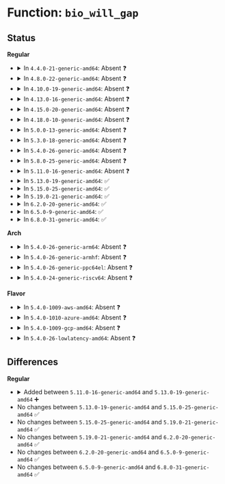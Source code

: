 # Function: <code>bio_will_gap</code>

## Status
<b>Regular</b>
<ul>
<li>
<details>
<summary>In <code>4.4.0-21-generic-amd64</code>: Absent ❓</summary>

```json
{
  "name": "bio_will_gap",
  "collision_type": "Unique Static",
  "inline_type": "Full",
  "funcs": [
    {
      "addr": 18446744071582780360,
      "name": "bio_will_gap",
      "external": false,
      "loc": "include/linux/blkdev.h:1389",
      "file": "block/blk-merge.c",
      "inline": "declared, inlined",
      "caller_inline": [
        "block/blk-merge.c:ll_back_merge_fn",
        "block/blk-merge.c:ll_front_merge_fn",
        "block/blk-merge.c:attempt_merge"
      ],
      "caller_func": []
    }
  ],
  "symbols": []
}
```
</details>
</li>
<li>
<details>
<summary>In <code>4.8.0-22-generic-amd64</code>: Absent ❓</summary>

```json
{
  "name": "bio_will_gap",
  "collision_type": "Unique Static",
  "inline_type": "Full",
  "funcs": [
    {
      "addr": 18446744071583060070,
      "name": "bio_will_gap",
      "external": false,
      "loc": "include/linux/blkdev.h:1418",
      "file": "block/blk-merge.c",
      "inline": "declared, inlined",
      "caller_inline": [
        "block/blk-merge.c:ll_front_merge_fn",
        "block/blk-merge.c:ll_back_merge_fn"
      ],
      "caller_func": []
    }
  ],
  "symbols": []
}
```
</details>
</li>
<li>
<details>
<summary>In <code>4.10.0-19-generic-amd64</code>: Absent ❓</summary>

```json
{
  "name": "bio_will_gap",
  "collision_type": "Unique Static",
  "inline_type": "Full",
  "funcs": [
    {
      "addr": 18446744071583166161,
      "name": "bio_will_gap",
      "external": false,
      "loc": "include/linux/blkdev.h:1642",
      "file": "block/blk-merge.c",
      "inline": "declared, inlined",
      "caller_inline": [
        "block/blk-merge.c:ll_front_merge_fn",
        "block/blk-merge.c:ll_back_merge_fn"
      ],
      "caller_func": []
    }
  ],
  "symbols": []
}
```
</details>
</li>
<li>
<details>
<summary>In <code>4.13.0-16-generic-amd64</code>: Absent ❓</summary>

```json
{
  "name": "bio_will_gap",
  "collision_type": "Unique Static",
  "inline_type": "Full",
  "funcs": [
    {
      "addr": 18446744071583224708,
      "name": "bio_will_gap",
      "external": false,
      "loc": "include/linux/blkdev.h:1667",
      "file": "block/blk-merge.c",
      "inline": "declared, inlined",
      "caller_inline": [
        "block/blk-merge.c:attempt_merge",
        "block/blk-merge.c:ll_front_merge_fn",
        "block/blk-merge.c:ll_back_merge_fn"
      ],
      "caller_func": []
    }
  ],
  "symbols": []
}
```
</details>
</li>
<li>
<details>
<summary>In <code>4.15.0-20-generic-amd64</code>: Absent ❓</summary>

```json
{
  "name": "bio_will_gap",
  "collision_type": "Unique Static",
  "inline_type": "Full",
  "funcs": [
    {
      "addr": 18446744071583401428,
      "name": "bio_will_gap",
      "external": false,
      "loc": "include/linux/blkdev.h:1682",
      "file": "block/blk-merge.c",
      "inline": "declared, inlined",
      "caller_inline": [
        "block/blk-merge.c:attempt_merge",
        "block/blk-merge.c:ll_front_merge_fn",
        "block/blk-merge.c:ll_back_merge_fn"
      ],
      "caller_func": []
    }
  ],
  "symbols": []
}
```
</details>
</li>
<li>
<details>
<summary>In <code>4.18.0-10-generic-amd64</code>: Absent ❓</summary>

```json
{
  "name": "bio_will_gap",
  "collision_type": "Unique Static",
  "inline_type": "Full",
  "funcs": [
    {
      "addr": 18446744071583609874,
      "name": "bio_will_gap",
      "external": false,
      "loc": "include/linux/blkdev.h:1731",
      "file": "block/blk-merge.c",
      "inline": "declared, inlined",
      "caller_inline": [
        "block/blk-merge.c:ll_front_merge_fn",
        "block/blk-merge.c:ll_back_merge_fn"
      ],
      "caller_func": []
    }
  ],
  "symbols": []
}
```
</details>
</li>
<li>
<details>
<summary>In <code>5.0.0-13-generic-amd64</code>: Absent ❓</summary>

```json
{
  "name": "bio_will_gap",
  "collision_type": "Unique Static",
  "inline_type": "Full",
  "funcs": [
    {
      "addr": 18446744071583715570,
      "name": "bio_will_gap",
      "external": false,
      "loc": "block/blk-merge.c:32",
      "file": "block/blk-merge.c",
      "inline": "declared, inlined",
      "caller_inline": [
        "block/blk-merge.c:ll_front_merge_fn",
        "block/blk-merge.c:ll_back_merge_fn"
      ],
      "caller_func": []
    }
  ],
  "symbols": []
}
```
</details>
</li>
<li>
<details>
<summary>In <code>5.3.0-18-generic-amd64</code>: Absent ❓</summary>

```json
{
  "name": "bio_will_gap",
  "collision_type": "Unique Static",
  "inline_type": "Full",
  "funcs": [
    {
      "addr": 18446744071583904210,
      "name": "bio_will_gap",
      "external": false,
      "loc": "block/blk-merge.c:15",
      "file": "block/blk-merge.c",
      "inline": "declared, inlined",
      "caller_inline": [
        "block/blk-merge.c:ll_front_merge_fn",
        "block/blk-merge.c:ll_front_merge_fn",
        "block/blk-merge.c:ll_back_merge_fn",
        "block/blk-merge.c:ll_back_merge_fn"
      ],
      "caller_func": []
    }
  ],
  "symbols": []
}
```
</details>
</li>
<li>
<details>
<summary>In <code>5.4.0-26-generic-amd64</code>: Absent ❓</summary>

```json
{
  "name": "bio_will_gap",
  "collision_type": "Unique Static",
  "inline_type": "Full",
  "funcs": [
    {
      "addr": 18446744071584007426,
      "name": "bio_will_gap",
      "external": false,
      "loc": "block/blk-merge.c:15",
      "file": "block/blk-merge.c",
      "inline": "declared, inlined",
      "caller_inline": [
        "block/blk-merge.c:ll_front_merge_fn",
        "block/blk-merge.c:ll_front_merge_fn",
        "block/blk-merge.c:ll_back_merge_fn",
        "block/blk-merge.c:ll_back_merge_fn"
      ],
      "caller_func": []
    }
  ],
  "symbols": []
}
```
</details>
</li>
<li>
<details>
<summary>In <code>5.8.0-25-generic-amd64</code>: Absent ❓</summary>

```json
{
  "name": "bio_will_gap",
  "collision_type": "Unique Static",
  "inline_type": "Selective",
  "funcs": [
    {
      "addr": 18446744071584398418,
      "name": "bio_will_gap",
      "external": false,
      "loc": "block/blk-merge.c:15",
      "file": "block/blk-merge.c",
      "inline": "declared, inlined",
      "caller_inline": [
        "block/blk-merge.c:ll_merge_requests_fn",
        "block/blk-merge.c:ll_front_merge_fn",
        "block/blk-merge.c:ll_front_merge_fn",
        "block/blk-merge.c:ll_back_merge_fn"
      ],
      "caller_func": [
        "block/blk-merge.c:ll_merge_requests_fn",
        "block/blk-merge.c:ll_back_merge_fn"
      ]
    }
  ],
  "symbols": [
    {
      "addr": 18446744071584397584,
      "name": "bio_will_gap.part.0",
      "section": ".text",
      "bind": "STB_LOCAL",
      "size": 786
    }
  ]
}
```
</details>
</li>
<li>
<details>
<summary>In <code>5.11.0-16-generic-amd64</code>: Absent ❓</summary>

```json
{
  "name": "bio_will_gap",
  "collision_type": "Unique Static",
  "inline_type": "Full",
  "funcs": [
    {
      "addr": 18446744071584512325,
      "name": "bio_will_gap",
      "external": false,
      "loc": "block/blk-merge.c:16",
      "file": "block/blk-merge.c",
      "inline": "declared, inlined",
      "caller_inline": [
        "block/blk-merge.c:ll_merge_requests_fn",
        "block/blk-merge.c:ll_merge_requests_fn",
        "block/blk-merge.c:ll_front_merge_fn",
        "block/blk-merge.c:ll_front_merge_fn"
      ],
      "caller_func": []
    }
  ],
  "symbols": []
}
```
</details>
</li>
<li>
<details>
<summary>In <code>5.13.0-19-generic-amd64</code>: ✅</summary>

```c
bool bio_will_gap(struct request_queue * q, struct request * prev_rq, struct bio * prev, struct bio * next)
```

```json
{
  "name": "bio_will_gap",
  "collision_type": "Unique Static",
  "inline_type": "No",
  "funcs": [
    {
      "addr": 18446744071584545728,
      "name": "bio_will_gap",
      "external": false,
      "loc": "block/blk-merge.c:16",
      "file": "block/blk-merge.c",
      "inline": "seen, unknown",
      "caller_inline": [],
      "caller_func": [
        "block/blk-merge.c:bio_attempt_front_merge"
      ]
    }
  ],
  "symbols": [
    {
      "addr": 18446744071584545728,
      "name": "bio_will_gap",
      "section": ".text",
      "bind": "STB_LOCAL",
      "size": 470
    }
  ]
}
```
</details>
</li>
<li>
<details>
<summary>In <code>5.15.0-25-generic-amd64</code>: ✅</summary>

```c
bool bio_will_gap(struct request_queue * q, struct request * prev_rq, struct bio * prev, struct bio * next)
```

```json
{
  "name": "bio_will_gap",
  "collision_type": "Unique Static",
  "inline_type": "No",
  "funcs": [
    {
      "addr": 18446744071584957024,
      "name": "bio_will_gap",
      "external": false,
      "loc": "block/blk-merge.c:16",
      "file": "block/blk-merge.c",
      "inline": "seen, unknown",
      "caller_inline": [],
      "caller_func": [
        "block/blk-merge.c:bio_attempt_front_merge"
      ]
    }
  ],
  "symbols": [
    {
      "addr": 18446744071584957024,
      "name": "bio_will_gap",
      "section": ".text",
      "bind": "STB_LOCAL",
      "size": 470
    }
  ]
}
```
</details>
</li>
<li>
<details>
<summary>In <code>5.19.0-21-generic-amd64</code>: ✅</summary>

```c
bool bio_will_gap(struct request_queue * q, struct request * prev_rq, struct bio * prev, struct bio * next)
```

```json
{
  "name": "bio_will_gap",
  "collision_type": "Unique Static",
  "inline_type": "No",
  "funcs": [
    {
      "addr": 18446744071585661040,
      "name": "bio_will_gap",
      "external": false,
      "loc": "block/blk-merge.c:52",
      "file": "block/blk-merge.c",
      "inline": "seen, unknown",
      "caller_inline": [],
      "caller_func": [
        "block/blk-merge.c:bio_attempt_front_merge",
        "block/blk-merge.c:attempt_merge",
        "block/blk-merge.c:ll_back_merge_fn"
      ]
    }
  ],
  "symbols": [
    {
      "addr": 18446744071585661040,
      "name": "bio_will_gap",
      "section": ".text",
      "bind": "STB_LOCAL",
      "size": 529
    }
  ]
}
```
</details>
</li>
<li>
<details>
<summary>In <code>6.2.0-20-generic-amd64</code>: ✅</summary>

```c
bool bio_will_gap(struct request_queue * q, struct request * prev_rq, struct bio * prev, struct bio * next)
```

```json
{
  "name": "bio_will_gap",
  "collision_type": "Unique Static",
  "inline_type": "No",
  "funcs": [
    {
      "addr": 18446744071586436144,
      "name": "bio_will_gap",
      "external": false,
      "loc": "block/blk-merge.c:52",
      "file": "block/blk-merge.c",
      "inline": "seen, unknown",
      "caller_inline": [],
      "caller_func": [
        "block/blk-merge.c:bio_attempt_front_merge",
        "block/blk-merge.c:attempt_merge",
        "block/blk-merge.c:ll_back_merge_fn"
      ]
    }
  ],
  "symbols": [
    {
      "addr": 18446744071586436144,
      "name": "bio_will_gap",
      "section": ".text",
      "bind": "STB_LOCAL",
      "size": 529
    }
  ]
}
```
</details>
</li>
<li>
<details>
<summary>In <code>6.5.0-9-generic-amd64</code>: ✅</summary>

```c
bool bio_will_gap(struct request_queue * q, struct request * prev_rq, struct bio * prev, struct bio * next)
```

```json
{
  "name": "bio_will_gap",
  "collision_type": "Unique Static",
  "inline_type": "No",
  "funcs": [
    {
      "addr": 18446744071586683344,
      "name": "bio_will_gap",
      "external": false,
      "loc": "block/blk-merge.c:52",
      "file": "block/blk-merge.c",
      "inline": "seen, unknown",
      "caller_inline": [],
      "caller_func": [
        "block/blk-merge.c:bio_attempt_front_merge",
        "block/blk-merge.c:attempt_merge",
        "block/blk-merge.c:ll_back_merge_fn"
      ]
    }
  ],
  "symbols": [
    {
      "addr": 18446744071586683344,
      "name": "bio_will_gap",
      "section": ".text",
      "bind": "STB_LOCAL",
      "size": 502
    }
  ]
}
```
</details>
</li>
<li>
<details>
<summary>In <code>6.8.0-31-generic-amd64</code>: ✅</summary>

```c
bool bio_will_gap(struct request_queue * q, struct request * prev_rq, struct bio * prev, struct bio * next)
```

```json
{
  "name": "bio_will_gap",
  "collision_type": "Unique Static",
  "inline_type": "No",
  "funcs": [
    {
      "addr": 18446744071586954656,
      "name": "bio_will_gap",
      "external": false,
      "loc": "block/blk-merge.c:52",
      "file": "block/blk-merge.c",
      "inline": "seen, unknown",
      "caller_inline": [],
      "caller_func": [
        "block/blk-merge.c:bio_attempt_front_merge",
        "block/blk-merge.c:attempt_merge",
        "block/blk-merge.c:ll_back_merge_fn"
      ]
    }
  ],
  "symbols": [
    {
      "addr": 18446744071586954656,
      "name": "bio_will_gap",
      "section": ".text",
      "bind": "STB_LOCAL",
      "size": 502
    }
  ]
}
```
</details>
</li>
</ul>
<b>Arch</b>
<ul>
<li>
<details>
<summary>In <code>5.4.0-26-generic-arm64</code>: Absent ❓</summary>

```json
{
  "name": "bio_will_gap",
  "collision_type": "Unique Static",
  "inline_type": "Full",
  "funcs": [
    {
      "addr": 18446603336495837036,
      "name": "bio_will_gap",
      "external": false,
      "loc": "block/blk-merge.c:15",
      "file": "block/blk-merge.c",
      "inline": "declared, inlined",
      "caller_inline": [
        "block/blk-merge.c:ll_front_merge_fn",
        "block/blk-merge.c:ll_front_merge_fn",
        "block/blk-merge.c:ll_back_merge_fn",
        "block/blk-merge.c:ll_back_merge_fn"
      ],
      "caller_func": []
    }
  ],
  "symbols": []
}
```
</details>
</li>
<li>
<details>
<summary>In <code>5.4.0-26-generic-armhf</code>: Absent ❓</summary>

```json
{
  "name": "bio_will_gap",
  "collision_type": "Unique Static",
  "inline_type": "Full",
  "funcs": [
    {
      "addr": 3229185236,
      "name": "bio_will_gap",
      "external": false,
      "loc": "block/blk-merge.c:15",
      "file": "block/blk-merge.c",
      "inline": "declared, inlined",
      "caller_inline": [
        "block/blk-merge.c:ll_front_merge_fn",
        "block/blk-merge.c:ll_front_merge_fn",
        "block/blk-merge.c:ll_back_merge_fn",
        "block/blk-merge.c:ll_back_merge_fn"
      ],
      "caller_func": []
    }
  ],
  "symbols": []
}
```
</details>
</li>
<li>
<details>
<summary>In <code>5.4.0-26-generic-ppc64el</code>: Absent ❓</summary>

```json
{
  "name": "bio_will_gap",
  "collision_type": "Unique Static",
  "inline_type": "Full",
  "funcs": [
    {
      "addr": 13835058055290028688,
      "name": "bio_will_gap",
      "external": false,
      "loc": "block/blk-merge.c:15",
      "file": "block/blk-merge.c",
      "inline": "declared, inlined",
      "caller_inline": [
        "block/blk-merge.c:ll_front_merge_fn",
        "block/blk-merge.c:ll_front_merge_fn",
        "block/blk-merge.c:ll_back_merge_fn",
        "block/blk-merge.c:ll_back_merge_fn"
      ],
      "caller_func": []
    }
  ],
  "symbols": []
}
```
</details>
</li>
<li>
<details>
<summary>In <code>5.4.0-24-generic-riscv64</code>: Absent ❓</summary>

```json
{
  "name": "bio_will_gap",
  "collision_type": "Unique Static",
  "inline_type": "Full",
  "funcs": [
    {
      "addr": 18446743936274968690,
      "name": "bio_will_gap",
      "external": false,
      "loc": "block/blk-merge.c:15",
      "file": "block/blk-merge.c",
      "inline": "declared, inlined",
      "caller_inline": [
        "block/blk-merge.c:ll_front_merge_fn",
        "block/blk-merge.c:ll_front_merge_fn",
        "block/blk-merge.c:ll_back_merge_fn",
        "block/blk-merge.c:ll_back_merge_fn"
      ],
      "caller_func": []
    }
  ],
  "symbols": []
}
```
</details>
</li>
</ul>
<b>Flavor</b>
<ul>
<li>
<details>
<summary>In <code>5.4.0-1009-aws-amd64</code>: Absent ❓</summary>

```json
{
  "name": "bio_will_gap",
  "collision_type": "Unique Static",
  "inline_type": "Full",
  "funcs": [
    {
      "addr": 18446744071583976162,
      "name": "bio_will_gap",
      "external": false,
      "loc": "block/blk-merge.c:15",
      "file": "block/blk-merge.c",
      "inline": "declared, inlined",
      "caller_inline": [
        "block/blk-merge.c:ll_front_merge_fn",
        "block/blk-merge.c:ll_front_merge_fn",
        "block/blk-merge.c:ll_back_merge_fn",
        "block/blk-merge.c:ll_back_merge_fn"
      ],
      "caller_func": []
    }
  ],
  "symbols": []
}
```
</details>
</li>
<li>
<details>
<summary>In <code>5.4.0-1010-azure-amd64</code>: Absent ❓</summary>

```json
{
  "name": "bio_will_gap",
  "collision_type": "Unique Static",
  "inline_type": "Full",
  "funcs": [
    {
      "addr": 18446744071583912611,
      "name": "bio_will_gap",
      "external": false,
      "loc": "block/blk-merge.c:15",
      "file": "block/blk-merge.c",
      "inline": "declared, inlined",
      "caller_inline": [
        "block/blk-merge.c:ll_front_merge_fn",
        "block/blk-merge.c:ll_front_merge_fn",
        "block/blk-merge.c:ll_back_merge_fn",
        "block/blk-merge.c:ll_back_merge_fn"
      ],
      "caller_func": []
    }
  ],
  "symbols": []
}
```
</details>
</li>
<li>
<details>
<summary>In <code>5.4.0-1009-gcp-amd64</code>: Absent ❓</summary>

```json
{
  "name": "bio_will_gap",
  "collision_type": "Unique Static",
  "inline_type": "Full",
  "funcs": [
    {
      "addr": 18446744071583959922,
      "name": "bio_will_gap",
      "external": false,
      "loc": "block/blk-merge.c:15",
      "file": "block/blk-merge.c",
      "inline": "declared, inlined",
      "caller_inline": [
        "block/blk-merge.c:ll_front_merge_fn",
        "block/blk-merge.c:ll_front_merge_fn",
        "block/blk-merge.c:ll_back_merge_fn",
        "block/blk-merge.c:ll_back_merge_fn"
      ],
      "caller_func": []
    }
  ],
  "symbols": []
}
```
</details>
</li>
<li>
<details>
<summary>In <code>5.4.0-26-lowlatency-amd64</code>: Absent ❓</summary>

```json
{
  "name": "bio_will_gap",
  "collision_type": "Unique Static",
  "inline_type": "Full",
  "funcs": [
    {
      "addr": 18446744071584061938,
      "name": "bio_will_gap",
      "external": false,
      "loc": "block/blk-merge.c:15",
      "file": "block/blk-merge.c",
      "inline": "declared, inlined",
      "caller_inline": [
        "block/blk-merge.c:ll_front_merge_fn",
        "block/blk-merge.c:ll_front_merge_fn",
        "block/blk-merge.c:ll_back_merge_fn",
        "block/blk-merge.c:ll_back_merge_fn"
      ],
      "caller_func": []
    }
  ],
  "symbols": []
}
```
</details>
</li>
</ul>

## Differences
<b>Regular</b>
<ul>
<li>
<details>
<summary>Added between <code>5.11.0-16-generic-amd64</code> and <code>5.13.0-19-generic-amd64</code> ➕</summary>

```c
bool bio_will_gap(struct request_queue * q, struct request * prev_rq, struct bio * prev, struct bio * next)
```
</details>
</li>
<li>
No changes between <code>5.13.0-19-generic-amd64</code> and <code>5.15.0-25-generic-amd64</code> ✅
</li>
<li>
No changes between <code>5.15.0-25-generic-amd64</code> and <code>5.19.0-21-generic-amd64</code> ✅
</li>
<li>
No changes between <code>5.19.0-21-generic-amd64</code> and <code>6.2.0-20-generic-amd64</code> ✅
</li>
<li>
No changes between <code>6.2.0-20-generic-amd64</code> and <code>6.5.0-9-generic-amd64</code> ✅
</li>
<li>
No changes between <code>6.5.0-9-generic-amd64</code> and <code>6.8.0-31-generic-amd64</code> ✅
</li>
</ul>
